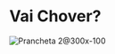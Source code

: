 # Vai Chover? ##
![Prancheta 2@300x-100](https://github.com/Marbarret/vai_chover/assets/79819229/f3d036c2-6208-4da0-b009-486ffe6a80e4)
